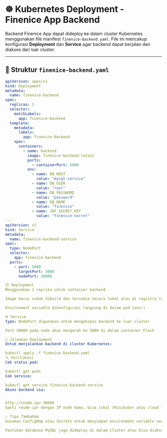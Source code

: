 # ☸️ Kubernetes Deployment - Finenice App Backend

Backend Finenice App dapat dideploy ke dalam cluster Kubernetes menggunakan file manifest `finenice-backend.yaml`. File ini mencakup konfigurasi **Deployment** dan **Service** agar backend dapat berjalan dan diakses dari luar cluster.

---

## 📄 Struktur `finenice-backend.yaml`

```yaml
apiVersion: apps/v1
kind: Deployment
metadata:
  name: finenice-backend
spec:
  replicas: 1
  selector:
    matchLabels:
      app: finenice-backend
  template:
    metadata:
      labels:
        app: finenice-backend
    spec:
      containers:
        - name: backend
          image: finenice-backend:latest
          ports:
            - containerPort: 5000
          env:
            - name: DB_HOST
              value: "mysql-service"
            - name: DB_USER
              value: "root"
            - name: DB_PASSWORD
              value: "password"
            - name: DB_NAME
              value: "finenice"
            - name: JWT_SECRET_KEY
              value: "finenice-secret"
---
apiVersion: v1
kind: Service
metadata:
  name: finenice-backend-service
spec:
  type: NodePort
  selector:
    app: finenice-backend
  ports:
    - port: 5000
      targetPort: 5000
      nodePort: 30080

📦 Deployment
Menggunakan 1 replika untuk container backend

Image harus sudah dibuild dan tersedia secara lokal atau di registry (misal Docker Hub)

Environment variable dikonfigurasi langsung di dalam pod (env:)

🌐 Service
type: NodePort digunakan untuk mengekspos backend ke luar cluster

Port 30080 pada node akan mengarah ke 5000 di dalam container Flask

🚀 Jalankan Deployment
Untuk menjalankan backend di cluster Kubernetes:

kubectl apply -f finenice-backend.yaml
🔍 Verifikasi
Cek status pod:

kubectl get pods
Cek service:

kubectl get service finenice-backend-service
Akses backend via:


http://<node-ip>:30080
Ganti <node-ip> dengan IP node kamu, bisa lokal (Minikube) atau cloud (GKE, EKS, dst).

💡 Tips Tambahan
Gunakan ConfigMap atau Secrets untuk menyimpan environment variable secara terpisah.

Pastikan database MySQL juga dideploy di dalam cluster atau bisa diakses dari cluster.